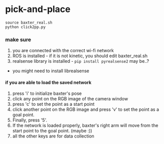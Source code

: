 # pick-and-place

```
source baxter_real.sh
python click2pp.py
```
### make sure
1. you are connected with the correct wi-fi network
2. ROS is installed - if it is not kinetic, you should edit baxter_real.sh
3. realsense library is installed - `pip install pyrealsense2` may be..?
- you might need to install librealsense 


#### if you are able to load the saved network

1. press 'i' to initialize baxter's pose 
2. click any point on the RGB image of the camera window 
3. press 'c' to set the point as a start point
4. click another point on the RGB image and press 'v' to set the point as a goal point.
5. Finally, press '5'.
6. If the network is loaded properly, baxter's right arm will move from the start point to the goal point. (maybe :))
7. all the other keys are for data collection


